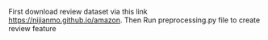 First download review dataset via this link https://nijianmo.github.io/amazon. Then Run preprocessing.py file to create review feature
